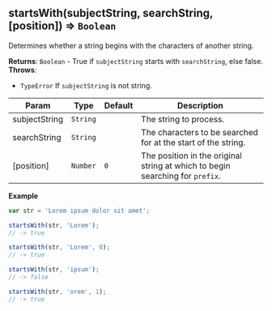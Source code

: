 <a name="startsWith"></a>

## startsWith(subjectString, searchString, [position]) ⇒ <code>Boolean</code>
Determines whether a string begins with the characters of another string.

**Returns**: <code>Boolean</code> - True if `subjectString` starts with `searchString`, else false.  
**Throws**:

- <code>TypeError</code> If `subjectString` is not string.


| Param | Type | Default | Description |
| --- | --- | --- | --- |
| subjectString | <code>String</code> |  | The string to process. |
| searchString | <code>String</code> |  | The characters to be searched for at the start of the string. |
| [position] | <code>Number</code> | <code>0</code> | The position in the original string at which to begin searching for `prefix`. |

**Example**  
```js
var str = 'Lorem ipsum dolor sit amet';

startsWith(str, 'Lorem');
// -> true

startsWith(str, 'Lorem', 0);
// -> true

startsWith(str, 'ipsum');
// -> false

startsWith(str, 'orem', 1);
// -> true
```
